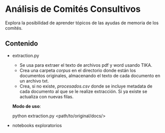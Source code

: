 # Análisis de Comités Consultivos
Explora la posibilidad de aprender tópicos de las ayudas de memoria de los comités.

## Contenido
- extraction.py
    - Se usa para extraer el texto de archivos pdf y word usando TIKA.
    - Crea una carpeta *corpus* en el directorio donde están los documentos originales, almacenando el texto de cada documento en un archivo txt.
    - Crea, si no existe, *procesados.csv* donde se incluye metadata de cada documento al que se le realize extracción. Si ya existe se actualiza con nuevas filas.

    **Modo de uso**:

    python extraction.py <path/to/original/docs/>

- notebooks exploratorios
